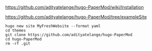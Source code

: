 
https://github.com/adityatelange/hugo-PaperMod/wiki/Installation

https://github.com/adityatelange/hugo-PaperMod/tree/exampleSite


```
hugo new site MyFreshWebsite --format yaml
cd themes
git clone https://github.com/adityatelange/hugo-PaperMod
cd hugo-PaperMod
rm -rf .git
```
